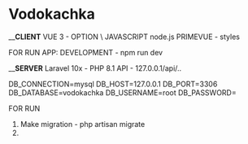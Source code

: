 ﻿# Vodokachka

________CLIENT______
VUE 3 - OPTION \ JAVASCRIPT
node.js
PRIMEVUE - styles

FOR RUN APP:
DEVELOPMENT - npm run dev


________SERVER______
Laravel 10x - PHP 8.1 
API - 127.0.0.1/api/..

DB_CONNECTION=mysql
DB_HOST=127.0.0.1
DB_PORT=3306
DB_DATABASE=vodokachka
DB_USERNAME=root
DB_PASSWORD=

FOR RUN 
1. Make migration - php artisan migrate 
2. 



